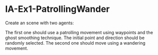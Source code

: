 # IA-Ex1-PatrollingWander

Create an scene with two agents:

The first one should use a patrolling movement using waypoints and the ghost smoothing technique. The initial point and direction should be randomly selected.
The second one should move using a wandering movement.
